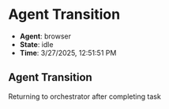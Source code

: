 # Agent Transition

- **Agent**: browser
- **State**: idle
- **Time**: 3/27/2025, 12:51:51 PM

## Agent Transition

Returning to orchestrator after completing task

